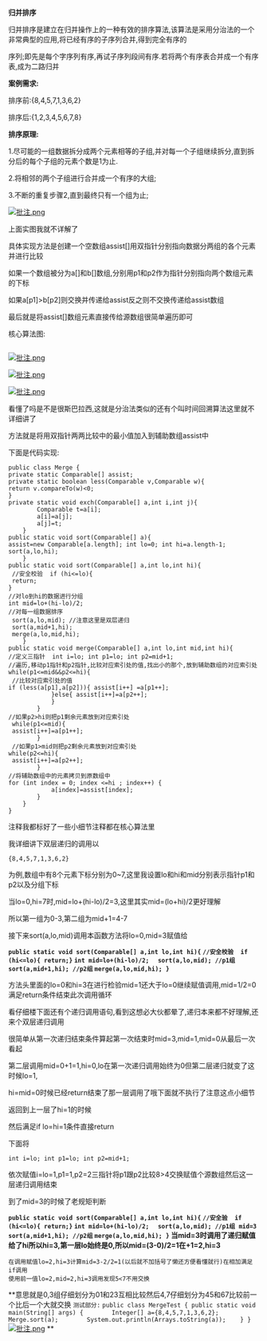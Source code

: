 **归并排序**

归并排序是建立在归并操作上的一种有效的排序算法,该算法是采用分治法的一个非常典型的应用,将已经有序的子序列合并,得到完全有序的

序列;即先是每个字序列有序,再试子序列段间有序.若将两个有序表合并成一个有序表,成为二路归并

**案例需求:**

排序前:{8,4,5,7,1,3,6,2}

排序后:{1,2,3,4,5,6,7,8}

**排序原理:**

1.尽可能的一组数据拆分成两个元素相等的子组,并对每一个子组继续拆分,直到拆分后的每个子组的元素个数是1为止.

2.将相邻的两个子组进行合并成一个有序的大组;

3.不断的重复步骤2,直到最终只有一个组为止;

[![批注.png](http://ftp6269263.host103.abeiyun.cn/content/uploadfile/202006/e19f1592104439.png)](http://ftp6269263.host103.abeiyun.cn/content/uploadfile/202006/e19f1592104439.png)

上面实图我就不详解了

具体实现方法是创建一个空数组assist[]用双指针分别指向数据分两组的各个元素并进行比较

如果一个数组被分为a[]和b[]数组,分别用p1和p2作为指针分别指向两个数组元素的下标

如果a[p1]>b[p2]则交换并传递给assist反之则不交换传递给assist数组

最后就是将assist[]数组元素直接传给源数组很简单遍历即可



核心算法图:



```

```

[![批注.png](http://ftp6269263.host103.abeiyun.cn/content/uploadfile/202006/e19f1592105629.png)](http://ftp6269263.host103.abeiyun.cn/content/uploadfile/202006/e19f1592105629.png)



[![批注.png](http://ftp6269263.host103.abeiyun.cn/content/uploadfile/202006/e19f1592105715.png)](http://ftp6269263.host103.abeiyun.cn/content/uploadfile/202006/e19f1592105715.png)

[![批注.png](http://ftp6269263.host103.abeiyun.cn/content/uploadfile/202006/e19f1592107251.png)](http://ftp6269263.host103.abeiyun.cn/content/uploadfile/202006/e19f1592107251.png)

看懂了吗是不是很斯巴拉西,这就是分治法类似的还有个叫时间回溯算法这里就不详细讲了

方法就是将用双指针两两比较中的最小值加入到辅助数组assist中



下面是代码实现:



```
public class Merge { 
private static Comparable[] assist; 
private static boolean less(Comparable v,Comparable w){ 
return v.compareTo(w)<0;
} 
private static void exch(Comparable[] a,int i,int j){
        Comparable t=a[i];
        a[i]=a[j];
        a[j]=t;
    } 
public static void sort(Comparable[] a){ 
assist=new Comparable[a.length]; int lo=0; int hi=a.length-1; sort(a,lo,hi);
    } 
public static void sort(Comparable[] a,int lo,int hi){
 //安全校验  if (hi<=lo){ 
 return;
} 
//对lo到hi的数据进行分组  
int mid=lo+(hi-lo)/2; 
//对每一组数据排序  
 sort(a,lo,mid); //注意这里是双层递归
 sort(a,mid+1,hi); 
 merge(a,lo,mid,hi);
    } 
public static void merge(Comparable[] a,int lo,int mid,int hi){ 
//定义三指针  int i=lo; int p1=lo; int p2=mid+1; 
//遍历,移动p1指针和p2指针,比较对应索引处的值,找出小的那个,放到辅助数组的对应索引处  
while(p1<=mid&&p2<=hi){
 //比较对应索引处的值  
if (less(a[p1],a[p2])){ assist[i++] =a[p1++];
            }else{ assist[i++]=a[p2++];
            }
        } 
//如果p2>hi则把p1剩余元素放到对应索引处 
 while(p1<=mid){ 
 assist[i++]=a[p1++];
        }
 //如果p1>mid则把p2剩余元素放到对应索引处  
while(p2<=hi){ 
 assist[i++]=a[p2++];
        } 
//将辅助数组中的元素拷贝到原数组中  
for (int index = 0; index <=hi ; index++) {
            a[index]=assist[index];
        }
    }
}
```

注释我都标好了一些小细节注释都在核心算法里



我详细讲下双层递归的调用以

```
{8,4,5,7,1,3,6,2}
```

为例,数组中有8个元素下标分别为0~7,这里我设置lo和hi和mid分别表示指针p1和p2以及分组下标



当lo=0,hi=7时,mid=lo+(hi-lo)/2=3,这里其实mid=(lo+hi)/2更好理解

所以第一组为0-3,第二组为mid+1=4-7

接下来sort(a,lo,mid)调用本函数方法将lo=0,mid=3赋值给

  **`public static void sort(Comparable[] a,int lo,int hi){` ` //安全校验  if (hi<=lo){ return;} ` `int mid=lo+(hi-lo)/2; ` ` sort(a,lo,mid); //p1组` ` sort(a,mid+1,hi); //p2组` ` merge(a,lo,mid,hi); } `**

方法头里面的lo=0和hi=3在进行检验mid=1还大于lo=0继续赋值调用,mid=1/2=0满足return条件结束此次调用循环

看仔细楼下面还有个递归调用语句,看到这想必大伙都晕了,递归本来都不好理解,还来个双层递归调用

很简单从第一次递归结束条件算起第一次结束时mid=3,mid=1,mid=0从最后一次看起

第二层调用mid=0+1=1,hi=0,lo在第一次递归调用始终为0但第二层递归就变了这时候lo=1,

hi=mid=0时候已经return结束了那一层调用了哦下面就不执行了注意这点小细节

返回到上一层了hi=1的时候

然后满足if lo=hi=1条件直接return

下面将

```
int i=lo; int p1=lo; int p2=mid+1; 
```

依次赋值i=lo=1,p1=1,p2=2三指针将p1跟p2比较8>4交换赋值个源数组然后这一层递归调用结束

到了mid=3的时候了老规矩判断

  **`public static void sort(Comparable[] a,int lo,int hi){` ` //安全验  if (hi<=lo){ return;} ` `int mid=lo+(hi-lo)/2; ` ` sort(a,lo,mid); //p1组 mid=3` ` sort(a,mid+1,hi); //p2组 ` ` merge(a,lo,mid,hi); } ` 当mid=3时调用了递归赋值给了hi所以hi=3,第一层lo始终是0,所以mid=(3-0)/2=1在+1=2,hi=3**

```
在调用赋值lo=2,hi=3计算mid=3-2/2=1(以后就不加括号了懒还方便看懂就行)在相加满足if调用
使用前一值lo=2,mid=2,hi=3调用发现5<7不用交换

```

**意思就是0,3组仔细划分为01和23互相比较然后4,7仔细划分为45和67比较前一个比后一个大就交换   `测试部分:` `public class MergeTest { public static void main(String[] args) {        Integer[] a={8,4,5,7,1,3,6,2};        Merge.sort(a);        System.out.println(Arrays.toString(a));    } }` [![批注.png](http://ftp6269263.host103.abeiyun.cn/content/uploadfile/202006/e19f1592112745.png)](http://ftp6269263.host103.abeiyun.cn/content/uploadfile/202006/e19f1592112745.png)
** 

```

```